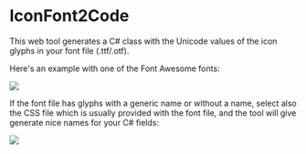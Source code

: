 IconFont2Code
===================

This web tool generates a C# class with the Unicode values of the icon glyphs in your font file (.ttf/.otf).

Here's an example with one of the Font Awesome fonts:

![](https://github.com/andreinitescu/IconFont2Code/blob/master/docs/img/example1.gif)


If the font file has glyphs with a generic name or without a name, select also the CSS file which is usually provided with the font file, and the tool will give generate nice names for your C# fields:

![](https://github.com/andreinitescu/IconFont2Code/blob/master/docs/img/example2.gif)



